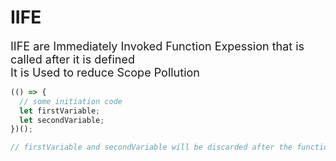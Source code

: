 # IIFE

<font size = "4">IIFE are Immediately Invoked Function Expession that is called after it is defined <br> It is Used to reduce Scope Pollution </font>

```js
(() => {
  // some initiation code
  let firstVariable;
  let secondVariable;
})();

// firstVariable and secondVariable will be discarded after the function is executed.

```